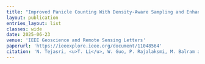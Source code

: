```yaml
---
title: "Improved Panicle Counting With Density-Aware Sampling and Enhanced Matching"
layout: publication
entries_layout: list
classes: wide
date: 2025-06-23
venue: 'IEEE Geoscience and Remote Sensing Letters'
paperurl: 'https://ieeexplore.ieee.org/document/11048564'
citation: 'N. Tejasri, <u>T. Li</u>, W. Guo, P. Rajalaksmi, M. Balram and U. B. Desai. Improved Panicle Counting With Density-Aware Sampling and Enhanced Matching. IEEE Geoscience and Remote Sensing Letters, 2025:22, 1-5.'
---
```

